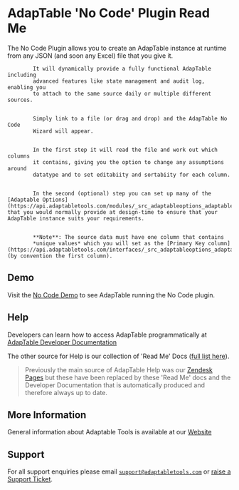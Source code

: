 # AdapTable 'No Code' Plugin Read Me

The No Code Plugin allows you to create an AdapTable instance at
            runtime from any JSON (and soon any Excel) file that you give it.
            
            
            It will dynamically provide a fully functional AdapTable including
            advanced features like state management and audit log, enabling you
            to attach to the same source daily or multiple different sources.
         
         
            Simply link to a file (or drag and drop) and the AdapTable No Code
            Wizard will appear.
          
          
            In the first step it will read the file and work out which columns
            it contains, giving you the option to change any assumptions around
            datatype and to set editabiity and sortabiity for each column.
         
         
            In the second (optional) step you can set up many of the [Adaptable Options](https://api.adaptabletools.com/modules/_src_adaptableoptions_adaptableoptions_.html) that you would normally provide at design-time to ensure that your AdapTable instance suits your requirements.
         
         
            **Note**: The source data must have one column that contains 
            *unique values* which you will set as the [Primary Key column](https://api.adaptabletools.com/interfaces/_src_adaptableoptions_adaptableoptions_.adaptableoptions.html#primarykey (by convention the first column).

## Demo

Visit the [No Code Demo](https://demo.adaptabletools.com/admin/aggridnocodedemo) to see AdapTable running the No Code plugin.

## Help

Developers can learn how to access AdapTable programmatically at [AdapTable Developer Documentation](https://api.adaptabletools.com) 

The other source for Help is our collection of 'Read Me' Docs ([full list here](https://github.com/AdaptableTools/adaptable/blob/master/packages/adaptable/readme/readme-list.md)).

> Previously the main source of AdapTable Help was our [Zendesk Pages](https://adaptabletools.zendesk.com/hc/en-us/articles/360007083017-Help-) but these have been replaced by these 'Read Me' docs and the Developer Documentation that is automatically produced and therefore always up to date.

## More Information

General information about Adaptable Tools is available at our [Website](http://www.adaptabletools.com) 

## Support

For all support enquiries please email [`support@adaptabletools.com`](mailto:support@adaptabletools.com) or [raise a Support Ticket](https://adaptabletools.zendesk.com/hc/en-us/requests/new).
